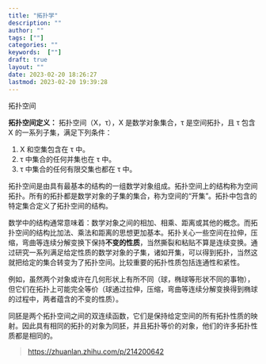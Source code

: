 ```yaml
---
title: "拓扑学"
description: ""
author: ""
tags: [""]
categories: ""
keywords:  [""]
draft: true
layout: ""
date: 2023-02-20 18:26:27
lastmod: 2023-02-20 19:39:28
---
```


拓扑空间

**拓扑空间定义：** 拓扑空间（X，τ），X 是数学对象集合，τ 是空间拓扑，且 τ 包含 X 的一系列子集，满足下列条件：

1. X 和空集包含在 τ 中。
2. τ 中集合的任何并集也在 τ 中。
3. τ 中集合的任何有限交集也都在 τ 中。

拓扑空间是由具有最基本的结构的一组数学对象组成。拓扑空间上的结构称为空间拓扑。所有的拓扑都是数学对象的子集的集合，称为空间的“开集”。拓扑中包含的特定集合定义了拓扑空间的结构。

数学中的结构通常意味着：数学对象之间的相加、相乘、距离或其他的概念。而拓扑空间的结构比加法、乘法和距离的思想更加基本。拓扑关心一些空间在拉伸，压缩，弯曲等连续分解变换下保持**不变的性质**，当然撕裂和粘贴不算是连续变换。通过研究一系列满足给定性质的数学对象的子集，诸如开集，可以得到拓扑，当然这就把给定的集合转变为了拓扑空间。比较重要的拓扑性质包括连通性和紧性。

例如，虽然两个对象或许在几何形状上有所不同（球，椭球等形状不同的事物），但它们在拓扑上可能完全等价（球通过拉伸，压缩，弯曲等连续分解变换得到椭球的过程中，两者蕴含的不变的性质）。

同胚是两个拓扑空间之间的双连续函数，它们是保持给定空间的所有拓扑性质的映射。因此具有相同的拓扑的对象为同胚，并且拓扑等价的对象，他们的许多拓扑性质都是相同的。

> https://zhuanlan.zhihu.com/p/214200642
> 
